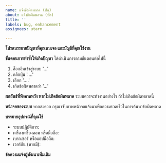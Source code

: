 ```yaml
---
name: แจ้งข้อผิดพลาด (บั๊ก)
about: แจ้งข้อผิดพลาด (บั๊ก)
title: ''
labels: bug, enhancement
assignees: utarn

---
```


**โปรดบรรยายปัญหาที่คุณพบเจอ และบัญชีที่คุณใช้งาน**


**ขั้นตอนการทำซ้ำให้เกิดปัญหา**
ได้ดำเนินการตามขั้นตอนต่อไปนี้
1. ล็อกอินเข้าสู่ระบบ '...'
2. คลิกปุ่ม '....'
3. เลือก '....'
4. เกิดข้อผิดพลาดว่า '...'

**ผลลัพธ์ที่พึงคาดหวัง หากไม่เกิดข้อผิดพลาด**
ระบบควรจะทำงานอย่างไร ถ้าไม่เกิดข้อผิดพลาดนี้

**หน้าจอของระบบ**
หากสะดวก กรุณาจับภาพหน้าจอแจ้งมาเพื่อความรวดเร็วในการค้นหาข้อผิดพลาด

**บรรยายอุปกรณ์ที่คุณใช้**
 - ระบบปฏิบัติการ: 
 - เครื่องเครื่องคอม หรือมือถือ:
 - เบราเซอร์ หรือแอปมือถือ:
 - เวอร์ชัน (หากมี):

**ข้อความแจ้งผู้พัฒนาเพิ่มเติม**
